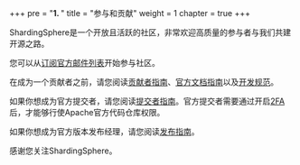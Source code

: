+++
pre = "<b>1. </b>"
title = "参与和贡献"
weight = 1
chapter = true
+++

ShardingSphere是一个开放且活跃的社区，非常欢迎高质量的参与者与我们共建开源之路。

您可以从[订阅官方邮件列表](/cn/contribute/subscribe/)开始参与社区。

在成为一个贡献者之前，请您阅读[贡献者指南](/cn/contribute/contributor/)、[官方文档指南](/cn/contribute/document-contributor/)以及[开发规范](/cn/contribute/code-conduct/)。

如果你想成为官方提交者，请您阅读[提交者指南](/cn/contribute/committer/)。官方提交者需要通过开启[2FA](/cn/contribute/2fa/)后，才能够行使Apache官方代码仓库权限。

如果你想成为官方版本发布经理，请您阅读[发布指南](/cn/contribute/release/)。

感谢您关注ShardingSphere。
